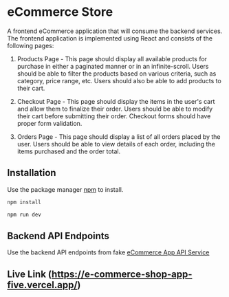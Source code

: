 # eCommerce Store 

A frontend eCommerce application that will consume the backend services. The frontend application is implemented using React and consists of the following pages:

1. Products Page - This page should display all available products for purchase in either a paginated manner or in an infinite-scroll. Users should be able to filter the products based on various criteria, such as category, price range, etc. Users should also be able to add products to their cart.

2. Checkout Page - This page should display the items in the user's cart and allow them to finalize their order. Users should be able to modify their cart before submitting their order. Checkout forms should have proper form validation.

3. Orders Page - This page should display a list of all orders placed by the user. Users should be able to view details of each order, including the items purchased and the order total.

## Installation

Use the package manager [npm](https://docs.npmjs.com/cli/v10/commands/npm-install) to install.

```bash
npm install
```

```bash
npm run dev
```

## Backend API Endpoints

Use the backend API endpoints from fake [eCommerce App API Service](https://dummyjson.com/)

## Live Link (https://e-commerce-shop-app-five.vercel.app/)

